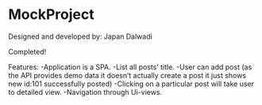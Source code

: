 # MockProject
Designed and developed by: Japan Dalwadi

Completed!

Features:
-Application is a SPA.
-List all posts’ title.
-User can add post (as the API provides demo data it doesn’t actually create a post it just shows new id:101 successfully posted)
-Clicking on a particular post will take user to detailed view.
-Navigation through Ui-views.
